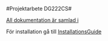 #Projektarbete DG222CS#

[All dokumentation är samlad i](documents/)




För installation gå till
[InstallationsGuide](documents/InstallationGuide.md)
